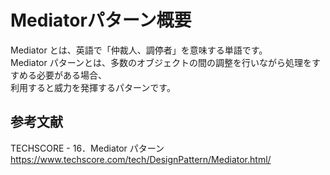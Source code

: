 # Mediatorパターン概要
Mediator とは、英語で「仲裁人、調停者」を意味する単語です。  
Mediator パターンとは、多数のオブジェクトの間の調整を行いながら処理をすすめる必要がある場合、  
利用すると威力を発揮するパターンです。  

## 参考文献
TECHSCORE - 16．Mediator パターン  
https://www.techscore.com/tech/DesignPattern/Mediator.html/
